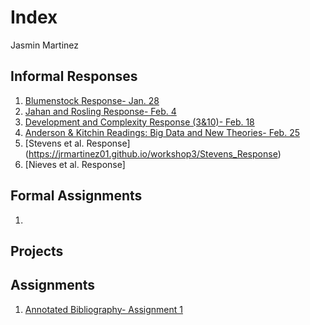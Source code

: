 # Index 

Jasmin Martinez 

## Informal Responses

1. [Blumenstock Response- Jan. 28](https://jrmartinez01.github.io/workshop3/bluemenstock)
2. [Jahan and Rosling Response- Feb. 4](https://jrmartinez01.github.io/workshop3/Jahan_and_Rosling_Response)
3. [Development and Complexity Response (3&10)- Feb. 18](https://jrmartinez01.github.io/workshop3/Development_and_Complexity_Response)
4. [Anderson & Kitchin Readings: Big Data and New Theories- Feb. 25](https://jrmartinez01.github.io/workshop3/Anderson_Kitchin_Response)
5. [Stevens et al. Response] (https://jrmartinez01.github.io/workshop3/Stevens_Response)
6. [Nieves et al. Response]

## Formal Assignments 

1. 

## Projects 

## Assignments

 1. [Annotated Bibliography- Assignment 1](https://jrmartinez01.github.io/workshop3/Assignment_1)
